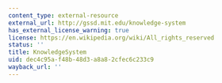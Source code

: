 ```yaml
---
content_type: external-resource
external_url: http://gssd.mit.edu/knowledge-system
has_external_license_warning: true
license: https://en.wikipedia.org/wiki/All_rights_reserved
status: ''
title: KnowledgeSystem
uid: dec4c95a-f48b-48d3-a8a8-2cfec6c233c9
wayback_url: ''
---
```


